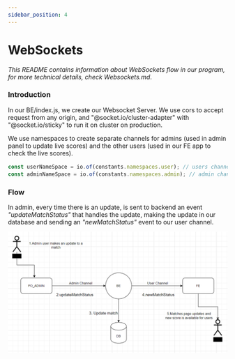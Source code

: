 ```yaml
---
sidebar_position: 4
---
```


# WebSockets

*This README contains information about WebSockets flow in our program, for more technical details, check Websockets.md*.

### **Introduction**
In our BE/index.js, we create our Websocket Server. We use cors to accept request from any origin, and "@socket.io/cluster-adapter" with "@socket.io/sticky" to run it on cluster on production.

We use namespaces to create separate channels for admins (used in admin panel to update live scores) and the other users (used in our FE app to check the live scores).

``` javascript
const userNameSpace = io.of(constants.namespaces.user); // users channel
const adminNameSpace = io.of(constants.namespaces.admin); // admin channel
```

### **Flow**

In admin, every time there is an update, is sent to backend an event *"updateMatchStatus"* that handles the update, making the update in our database and sending an *"newMatchStatus"* event to our user channel.


![](flow_sockets.png)